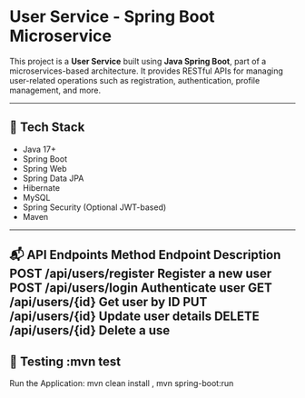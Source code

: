 # User Service - Spring Boot Microservice

This project is a **User Service** built using **Java Spring Boot**, part of a microservices-based architecture. It provides RESTful APIs for managing user-related operations such as registration, authentication, profile management, and more.

---

## 🔧 Tech Stack

- Java 17+
- Spring Boot
- Spring Web
- Spring Data JPA
- Hibernate
- MySQL 
- Spring Security (Optional JWT-based)
- Maven
---
📬 API Endpoints
Method	Endpoint	Description
POST	/api/users/register	Register a new user
POST	/api/users/login	Authenticate user
GET	/api/users/{id}	Get user by ID
PUT	/api/users/{id}	Update user details
DELETE	/api/users/{id}	Delete a use
--------
🧪 Testing
:mvn test
-------
Run the Application:
mvn clean install ,
mvn spring-boot:run
